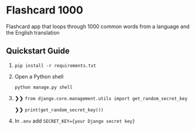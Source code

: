 # Flashcard 1000
Flashcard app that loops through 1000 common words from a language and the English translation

## Quickstart Guide
1.  ```
    pip install -r requirements.txt
    ```
2. Open a Python shell
    ```
    python manage.py shell
    ```
3. ❯❯ ``from django.core.management.utils import get_random_secret_key``

   ❯❯ ``print(get_random_secret_key())``

4. In ``.env`` add ``SECRET_KEY={your Django secret key}``
